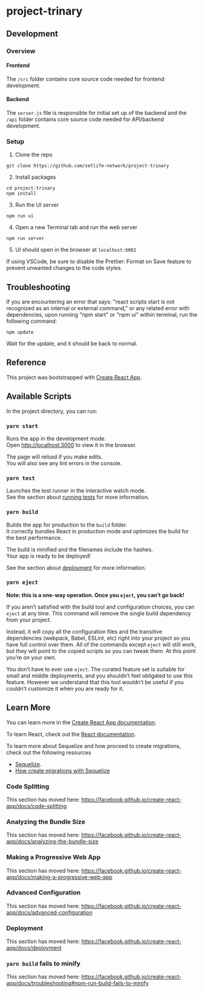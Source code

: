 # project-trinary

## Development

### Overview

#### Frontend

The `/src` folder contains core source code needed for frontend development.

#### Backend

The `server.js` file is responsible for initial set up of the backend and the `/api` folder contains core source code needed for API/backend development.

### Setup

1. Clone the repo

```
git clone https://github.com/setlife-network/project-trinary
```

2. Install packages

```
cd project-trinary
npm install
```

3. Run the UI server

```
npm run ui
```

4. Open a new Terminal tab and run the web server

```
npm run server
```

5. UI should open in the browser at `localhost:6002`

If using VSCode, be sure to disable the Prettier: Format on Save feature to prevent unwanted changes to the code styles.

## Troubleshooting

If you are encountering an error that says: "react scripts start is not recognized as an internal or external command," or any related error with dependencies, upon running "npm start" or "npm ui" within terminal, run the following command:

```
npm update
```

Wait for the update, and it should be back to normal.

## Reference

This project was bootstrapped with [Create React App](https://github.com/facebook/create-react-app).

## Available Scripts

In the project directory, you can run:

### `yarn start`

Runs the app in the development mode.<br />
Open [http://localhost:3000](http://localhost:3000) to view it in the browser.

The page will reload if you make edits.<br />
You will also see any lint errors in the console.

### `yarn test`

Launches the test runner in the interactive watch mode.<br />
See the section about [running tests](https://facebook.github.io/create-react-app/docs/running-tests) for more information.

### `yarn build`

Builds the app for production to the `build` folder.<br />
It correctly bundles React in production mode and optimizes the build for the best performance.

The build is minified and the filenames include the hashes.<br />
Your app is ready to be deployed!

See the section about [deployment](https://facebook.github.io/create-react-app/docs/deployment) for more information.

### `yarn eject`

**Note: this is a one-way operation. Once you `eject`, you can’t go back!**

If you aren’t satisfied with the build tool and configuration choices, you can `eject` at any time. This command will remove the single build dependency from your project.

Instead, it will copy all the configuration files and the transitive dependencies (webpack, Babel, ESLint, etc) right into your project so you have full control over them. All of the commands except `eject` will still work, but they will point to the copied scripts so you can tweak them. At this point you’re on your own.

You don’t have to ever use `eject`. The curated feature set is suitable for small and middle deployments, and you shouldn’t feel obligated to use this feature. However we understand that this tool wouldn’t be useful if you couldn’t customize it when you are ready for it.

## Learn More

You can learn more in the [Create React App documentation](https://facebook.github.io/create-react-app/docs/getting-started).

To learn React, check out the [React documentation](https://reactjs.org/).

To learn more about Sequelize and how proceed to create migrations, check out the following resources
* [Sequelize](https://sequelize.org/).
* [How create migrations with Sequelize](https://sequelize.org/master/manual/migrations.html)

### Code Splitting

This section has moved here: https://facebook.github.io/create-react-app/docs/code-splitting

### Analyzing the Bundle Size

This section has moved here: https://facebook.github.io/create-react-app/docs/analyzing-the-bundle-size

### Making a Progressive Web App

This section has moved here: https://facebook.github.io/create-react-app/docs/making-a-progressive-web-app

### Advanced Configuration

This section has moved here: https://facebook.github.io/create-react-app/docs/advanced-configuration

### Deployment

This section has moved here: https://facebook.github.io/create-react-app/docs/deployment

### `yarn build` fails to minify

This section has moved here: https://facebook.github.io/create-react-app/docs/troubleshooting#npm-run-build-fails-to-minify
